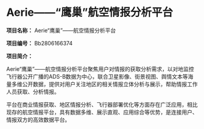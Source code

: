 # Aerie——“鹰巢”航空情报分析平台

**项目名称：** Aerie“鹰巢”——航空情报分析平台

**项目编号：** Bb2806166374

**项目简介：** 

Aerie“鹰巢”——航空情报分析平台聚焦用户对情报的获取分析需求，以对地监控飞行器公开广播的ADS-B数据为中心，联合卫星影像、街景视图、舆情文本等海量多维公开数据，提供对用户关注地区的相关情报立体分析与展示，帮助情报工作人员获取、分析情报。

平台在商业情报获取、地区情报分析、飞行器部署优化等方面存在广泛应用，相比现存的航空情报平台，具有数据多维、展示直观、应用综合等优势，是连接用户、情报双方的高效数据平台。
